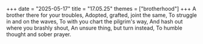 +++
date = "2025-05-17"
title = "17.05.25"
themes = ["brotherhood"]
+++
A brother there for your troubles,
Adopted, grafted, joint the same,
To struggle in and on the waves,
To with you chart the pilgrim's way,
And hash out where you brashly shout,
An unsure thing, but turn instead,
To humble thought and sober prayer.
